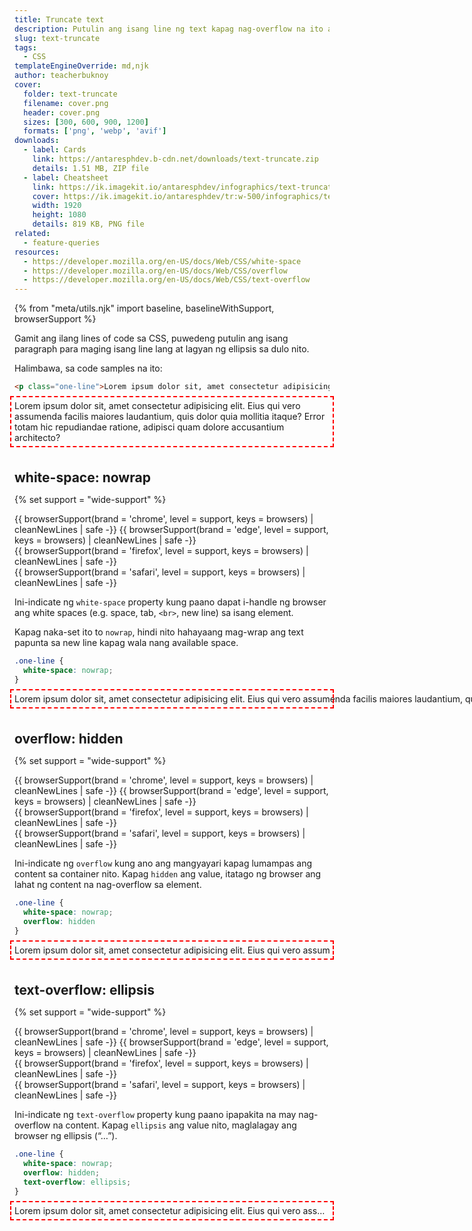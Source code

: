 ```yaml
---
title: Truncate text
description: Putulin ang isang line ng text kapag nag-overflow na ito at lagyan ng ellipsis sa dulo.
slug: text-truncate
tags:
  - CSS
templateEngineOverride: md,njk
author: teacherbuknoy
cover:
  folder: text-truncate
  filename: cover.png
  header: cover.png
  sizes: [300, 600, 900, 1200]
  formats: ['png', 'webp', 'avif']
downloads:
  - label: Cards
    link: https://antaresphdev.b-cdn.net/downloads/text-truncate.zip
    details: 1.51 MB, ZIP file
  - label: Cheatsheet
    link: https://ik.imagekit.io/antaresphdev/infographics/text-truncate/text-truncate.png
    cover: https://ik.imagekit.io/antaresphdev/tr:w-500/infographics/text-truncate/text-truncate.png
    width: 1920
    height: 1080
    details: 819 KB, PNG file
related:
  - feature-queries
resources:
  - https://developer.mozilla.org/en-US/docs/Web/CSS/white-space
  - https://developer.mozilla.org/en-US/docs/Web/CSS/overflow
  - https://developer.mozilla.org/en-US/docs/Web/CSS/text-overflow
---
```

{% from "meta/utils.njk" import baseline, baselineWithSupport, browserSupport %}

<style>
  .one-line {
    outline: 2px dashed red;
    outline-offset: 5px;
  }

  .d-flex:has(.baseline) {
    display: grid;
    gap: 0;

    h2, h3, h4, h5, h6 {
      margin-block-end: 0;
    }

    .baseline {
      padding-inline:0 ;
      padding-block-start: 0;
    }
  }
</style>

Gamit ang ilang lines of code sa CSS, puwedeng putulin ang isang paragraph para maging isang line lang at lagyan ng ellipsis sa dulo nito.

Halimbawa, sa code samples na ito:

<div class="code-sample">

```html
<p class="one-line">Lorem ipsum dolor sit, amet consectetur adipisicing elit. Eius qui vero assumenda facilis maiores laudantium, quis dolor quia mollitia itaque? Error totam hic repudiandae ratione, adipisci quam dolore accusantium architecto?</p>
```

<div class="code-result  padding-block--l">
<p class="one-line margin--none">Lorem ipsum dolor sit, amet consectetur adipisicing elit. Eius qui vero assumenda facilis maiores laudantium, quis dolor quia mollitia itaque? Error totam hic repudiandae ratione, adipisci quam dolore accusantium architecto?</p>
</div>

</div>

<div class="d-flex">

## white-space: nowrap

{% set support = "wide-support" %}
<div class="baseline">
  <div class="browsers">
    <div class="support-indicator">
      {{ browserSupport(brand = 'chrome', level = support, keys = browsers) | cleanNewLines | safe -}}
      {{ browserSupport(brand = 'edge', level = support, keys = browsers) | cleanNewLines | safe -}}
    </div>
    <div class="support-indicator">
      {{ browserSupport(brand = 'firefox', level = support, keys = browsers) | cleanNewLines | safe -}}
    </div>
    <div class="support-indicator">
      {{ browserSupport(brand = 'safari', level = support, keys = browsers) | cleanNewLines | safe -}}
    </div>
  </div>
</div>

</div>


Ini-indicate ng `white-space` property kung paano dapat i-handle ng browser ang white spaces (e.g. space, tab, `<br>`, new line) sa isang element.

Kapag naka-set ito to `nowrap`, hindi nito hahayaang mag-wrap ang text papunta sa new line kapag wala nang available space.

<div class="code-sample">

```css
.one-line {
  white-space: nowrap;
}
```

<div class="code-result padding-block--l">
<p style="white-space: nowrap;" class="one-line margin--none">Lorem ipsum dolor sit, amet consectetur adipisicing elit. Eius qui vero assumenda facilis maiores laudantium, quis dolor quia mollitia itaque? Error totam hic repudiandae ratione, adipisci quam dolore accusantium architecto?</p>
</div>

</div>







<div class="d-flex">

## overflow: hidden

{% set support = "wide-support" %}
<div class="baseline">
  <div class="browsers">
    <div class="support-indicator">
      {{ browserSupport(brand = 'chrome', level = support, keys = browsers) | cleanNewLines | safe -}}
      {{ browserSupport(brand = 'edge', level = support, keys = browsers) | cleanNewLines | safe -}}
    </div>
    <div class="support-indicator">
      {{ browserSupport(brand = 'firefox', level = support, keys = browsers) | cleanNewLines | safe -}}
    </div>
    <div class="support-indicator">
      {{ browserSupport(brand = 'safari', level = support, keys = browsers) | cleanNewLines | safe -}}
    </div>
  </div>
</div>

</div>

Ini-indicate ng `overflow` kung ano ang mangyayari kapag lumampas ang content sa container nito. Kapag `hidden` ang value, itatago ng browser ang lahat ng content na nag-overflow sa element.

<div class="code-sample">

```css
.one-line {
  white-space: nowrap;
  overflow: hidden
}
```

<div class="code-result padding-block--l">
<p style="white-space: nowrap; overflow: hidden;" class="one-line margin--none">Lorem ipsum dolor sit, amet consectetur adipisicing elit. Eius qui vero assumenda facilis maiores laudantium, quis dolor quia mollitia itaque? Error totam hic repudiandae ratione, adipisci quam dolore accusantium architecto?</p>
</div>

</div>







<div class="d-flex">

## text-overflow: ellipsis

{% set support = "wide-support" %}
<div class="baseline">
  <div class="browsers">
    <div class="support-indicator">
      {{ browserSupport(brand = 'chrome', level = support, keys = browsers) | cleanNewLines | safe -}}
      {{ browserSupport(brand = 'edge', level = support, keys = browsers) | cleanNewLines | safe -}}
    </div>
    <div class="support-indicator">
      {{ browserSupport(brand = 'firefox', level = support, keys = browsers) | cleanNewLines | safe -}}
    </div>
    <div class="support-indicator">
      {{ browserSupport(brand = 'safari', level = support, keys = browsers) | cleanNewLines | safe -}}
    </div>
  </div>
</div>

</div>

Ini-indicate ng `text-overflow` property kung paano ipapakita na may nag-overflow na content. Kapag `ellipsis` ang value nito, maglalagay ang browser ng ellipsis (“…”).

<div class="code-sample">

```css
.one-line {
  white-space: nowrap;
  overflow: hidden;
  text-overflow: ellipsis;
}
```

<div class="code-result padding-block--l">
<p style="white-space: nowrap; overflow: hidden; text-overflow: ellipsis;" class="one-line margin--none">Lorem ipsum dolor sit, amet consectetur adipisicing elit. Eius qui vero assumenda facilis maiores laudantium, quis dolor quia mollitia itaque? Error totam hic repudiandae ratione, adipisci quam dolore accusantium architecto?</p>
</div>

</div>